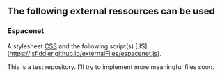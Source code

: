 ## The following external ressources can be used

### Espacenet
A stylesheet [CSS](https://jsfiddler.github.io/externalFiles/espacenet.css) and the following script(s) [JS] (https://jsfiddler.github.io/externalFiles/espacenet.js).

This is a test repository. I'll try to implement more meaningful files soon.
